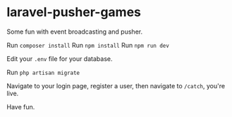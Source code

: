 # laravel-pusher-games
Some fun with event broadcasting and pusher.

Run `composer install`
Run `npm install`
Run `npm run dev`

Edit your `.env` file for your database. 

Run `php artisan migrate`

Navigate to your login page, register a user, then navigate to `/catch`, you're live.

Have fun.
